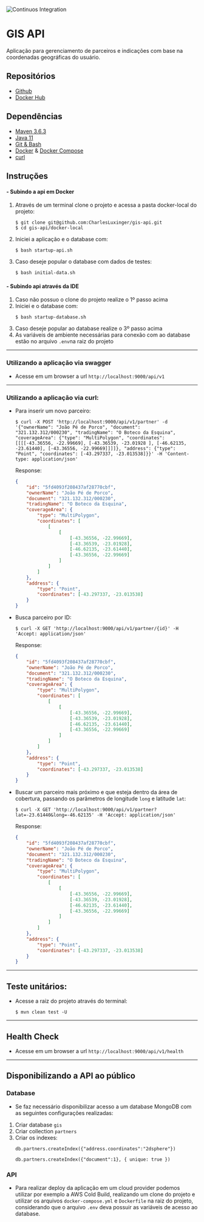 ![Continuos Integration](https://github.com/CharlesLuxinger/gis-api/workflows/Continuos%20Integration/badge.svg)
# GIS API
Aplicação para gerenciamento de parceiros e indicações com base na coordenadas geográficas do usuário.

## Repositórios
- [Github](https://github.com/CharlesLuxinger/gis-api)
- [Docker Hub](https://hub.docker.com/r/charlesluxinger/gis-api)

## Dependências
- [Maven 3.6.3](https://maven.apache.org/download.cgi)
- [Java 11](https://www.oracle.com/java/technologies/javase-jdk11-downloads.html)
- [Git & Bash](https://git-scm.com/downloads)
- [Docker](https://www.docker.com/products/docker-desktop) & [Docker Compose](https://docs.docker.com/compose/install/)
- [curl](https://curl.se/)
## Instruções
#### - Subindo a api em Docker
1) Através de um terminal clone o projeto e acessa a pasta docker-local do projeto:
    ```shell
    $ git clone git@github.com:CharlesLuxinger/gis-api.git
    $ cd gis-api/docker-local
    ```
2) Iniciei a aplicação e o database com:
    ```shell
    $ bash startup-api.sh
    ```
3) Caso deseje popular o database com dados de testes:
    ```shell
    $ bash initial-data.sh
    ```
#### - Subindo api através da IDE
1) Caso não possuo o clone do projeto realize o 1º passo acima
2) Iniciei e o database com:
    ```shell
    $ bash startup-database.sh
    ```
3) Caso deseje popular ao database realize o 3º passo acima
4) As variáveis de ambiente necessárias para conexão com ao database estão no arquivo `.env`na raiz do projeto
___
### Utilizando a aplicação via swagger
- Acesse em um browser a url `http://localhost:9000/api/v1`
---
### Utilizando a aplicação via curl:
- Para inserir um novo parceiro:
    ```shell
    $ curl -X POST 'http://localhost:9000/api/v1/partner' -d '{"ownerName": "João Pé de Porco", "document": "321.132.312/000230", "tradingName": "O Boteco da Esquina",  "coverageArea": {"type": "MultiPolygon", "coordinates": [[[[-43.36556, -22.99669], [-43.36539, -23.01928 ], [-46.62135, -23.61440], [-43.36556, -22.99669]]]]}, "address": {"type": "Point", "coordinates": [-43.297337, -23.013538]}}' -H 'Content-type: application/json'
    ```
  Response:
    ```json
  {
        "id": "5fd4093f208437af28770cbf",
        "ownerName": "João Pé de Porco",
        "document": "321.132.312/000230",
        "tradingName": "O Boteco da Esquina",
        "coverageArea": {
            "type": "MultiPolygon",
            "coordinates": [
                [
                    [
                        [-43.36556, -22.99669],
                        [-43.36539, -23.01928],
                        [-46.62135, -23.61440],
                        [-43.36556, -22.99669]
                    ]
                ]
            ]
        },
        "address": {
            "type": "Point",
            "coordinates": [-43.297337, -23.013538]
        }
  }
    ```
- Busca parceiro por ID:
    ```shell
    $ curl -X GET 'http://localhost:9000/api/v1/partner/{id}' -H 'Accept: application/json'
    ```
  Response:
    ```json
  {
        "id": "5fd4093f208437af28770cbf",
        "ownerName": "João Pé de Porco",
        "document": "321.132.312/000230",
        "tradingName": "O Boteco da Esquina",
        "coverageArea": {
            "type": "MultiPolygon",
            "coordinates": [
                [
                    [
                        [-43.36556, -22.99669],
                        [-43.36539, -23.01928],
                        [-46.62135, -23.61440],
                        [-43.36556, -22.99669]
                    ]
                ]
            ]
        },
        "address": {
            "type": "Point",
            "coordinates": [-43.297337, -23.013538]
        }
  }
    ```
- Buscar um parceiro mais próximo e que esteja dentro da área de cobertura, passando os parâmetros de longitude `long` e latitude `lat`:
    ```shell
    $ curl -X GET 'http://localhost:9000/api/v1/partner?lat=-23.61440&long=-46.62135' -H 'Accept: application/json'
    ```
  Response:
    ```json
  {
        "id": "5fd4093f208437af28770cbf",
        "ownerName": "João Pé de Porco",
        "document": "321.132.312/000230",
        "tradingName": "O Boteco da Esquina",
        "coverageArea": {
            "type": "MultiPolygon",
            "coordinates": [
                [
                    [
                        [-43.36556, -22.99669],
                        [-43.36539, -23.01928],
                        [-46.62135, -23.61440],
                        [-43.36556, -22.99669]
                    ]
                ]
            ]
        },
        "address": {
            "type": "Point",
            "coordinates": [-43.297337, -23.013538]
        }
  }
    ```
---
## Teste unitários:
- Acesse a raiz do projeto através do terminal:
    ```shell
    $ mvn clean test -U
    ```
---
## Health Check
- Acesse em um browser a url `http://localhost:9000/api/v1/health`
---
## Disponibilizando a API ao público
### Database
- Se faz necessário disponibilizar acesso a um database MongoDB com as seguintes configurações realizadas:
1) Criar database `gis`
1) Criar collection `partners`
2) Criar os indexes: 
    ```
    db.partners.createIndex({"address.coordinates":"2dsphere"})
   
    db.partners.createIndex({"document":1}, { unique: true })
   ```
### API
- Para realizar deploy da aplicação em um cloud provider podemos utilizar por exemplo a AWS Cold Build, realizando um clone do projeto e utilizar os arquivos `docker-compose.yml` e `Dockerfile` na raiz do projeto, considerando que o arquivo `.env` deva possuir as variáveis de acesso ao database.